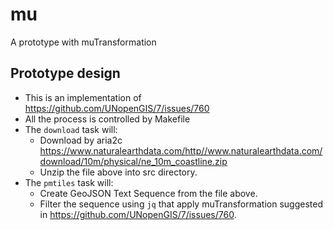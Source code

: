# mu
A prototype with muTransformation

## Prototype design
- This is an implementation of https://github.com/UNopenGIS/7/issues/760
- All the process is controlled by Makefile
- The `download` task will:
  - Download by aria2c https://www.naturalearthdata.com/http//www.naturalearthdata.com/download/10m/physical/ne_10m_coastline.zip
  - Unzip the file above into src directory.
- The `pmtiles` task will:
  - Create GeoJSON Text Sequence from the file above.
  - Filter the sequence using `jq` that apply muTransformation suggested in https://github.com/UNopenGIS/7/issues/760.


